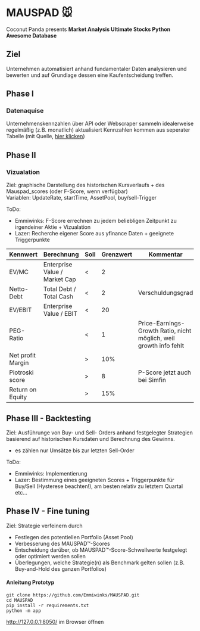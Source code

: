 # MAUSPAD 🐭
Coconut Panda presents
**Market Analysis Ultimate Stocks Python Awesome Database**

## Ziel
Unternehmen automatisiert anhand fundamentaler Daten analysieren und bewerten und auf Grundlage dessen eine Kaufentscheidung treffen. 

## Phase I
### Datenaquise
Unternehmenskennzahlen über API oder Webscraper sammeln
idealerweise regelmäßig (z.B. monatlich) aktualisiert
Kennzahlen kommen aus seperater Tabelle (mit Quelle, [hier klicken](https://docs.google.com/spreadsheets/d/1Gey_Ki_RBlKmYTK_6NeiPbnTqjyGkbalJ7TLtR6sqYw/edit?usp=sharing))

## Phase II
### Vizualation
Ziel: graphische Darstellung des historischen Kursverlaufs + des Mauspad_scores (oder F-Score, wenn verfügbar) </br>
Variablen: UpdateRate, startTime, AssetPool, buy/sell-Trigger

ToDo: 
- Emmiwinks: F-Score errechnen zu jedem beliebligen Zeitpunkt zu irgendeiner Aktie + Vizualation
- Lazer: Recherche eigener Score aus yfinance Daten + geeignete Triggerpunkte

| **Kennwert**      	| **Berechnung**                	| **Soll** 	| **Grenzwert** 	| **Kommentar**                 	|
|-------------------	|-------------------------------	|----------	|---------------	|-------------------------------	|
| EV/MC             	| Enterprise Value / Market Cap 	| <        	| 2             	|                               	|
| Netto-Debt        	| Total Debt / Total Cash       	| <        	| 2             	| Verschuldungsgrad             	|
| EV/EBIT           	| Enterprise Value / EBIT       	| <        	| 20            	|                               	|
| PEG-Ratio         	|                               	| <        	| 1             	| Price-Earnings-Growth Ratio, nicht möglich, weil growth info fehlt   	|
| Net profit Margin 	|                               	| >        	| 10%           	|                               	|
| Piotroski score   	|                               	| >        	| 8             	| P-Score jetzt auch bei Simfin 	|
| Return on Equity  	|                               	| >        	| 15%           	|                               	|

## Phase III - Backtesting
Ziel: Ausführunge von Buy- und Sell- Orders anhand festgelegter Strategien basierend auf historischen Kursdaten und Berechnung des Gewinns.
- es zählen nur Umsätze bis zur letzten Sell-Order

ToDo:
- Emmiwinks: Implementierung
- Lazer: Bestimmung eines geeigneten Scores + Triggerpunkte für Buy/Sell (Hysterese beachten!), am besten relativ zu letztem Quartal etc...

## Phase IV - Fine tuning
Ziel: Strategie verfeinern durch 
- Festlegen des potentiellen Portfolio (Asset Pool)
- Verbesserung des MAUSPAD™-Scores
- Entscheidung darüber, ob MAUSPAD™-Score-Schwellwerte festgelegt oder optimiert werden sollen
- Überlegungen, welche Strategie(n) als Benchmark gelten sollen (z.B. Buy-and-Hold des ganzen Portfolios)

#### Anleitung Prototyp
```
git clone https://github.com/Emmiwinks/MAUSPAD.git
cd MAUSPAD
pip install -r requirements.txt 
python -m app
```
http://127.0.0.1:8050/ im Browser öffnen
